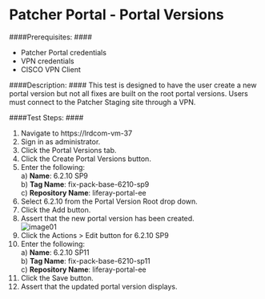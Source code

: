 Patcher Portal - Portal Versions
================================

####Prerequisites: ####

* Patcher Portal credentials
* VPN credentials
* CISCO VPN Client

####Description: ####
This test is designed to have the user create a new portal version but not all fixes are built on the root portal versions. Users must connect to the Patcher Staging site through a VPN.

####Test Steps: ####
1. Navigate to https://lrdcom-vm-37
1. Sign in as administrator.
1. Click the Portal Versions tab.
1. Click the Create Portal Versions button.
1. Enter the following:    
	a) **Name**: 	6.2.10 SP9    
	b) **Tag Name**:	fix-pack-base-6210-sp9    
	c) **Repository Name**:	liferay-portal-ee
1. Select 6.2.10 from the Portal Version Root drop down.
1. Click the Add button.
1. Assert that the new portal version has been created.    
![image01](https://github.com/liferay/liferay-qa-ee/raw/master/patcher-portal/images/portal-version01.png)
1. Click the Actions > Edit button for 6.2.10 SP9
1. Enter the following:    
	a) **Name**: 	6.2.10 SP11    
	b) **Tag Name**:	fix-pack-base-6210-sp11    
	c) **Repository Name**:	liferay-portal-ee
1. Click the Save button.
1. Assert that the updated portal version displays.
